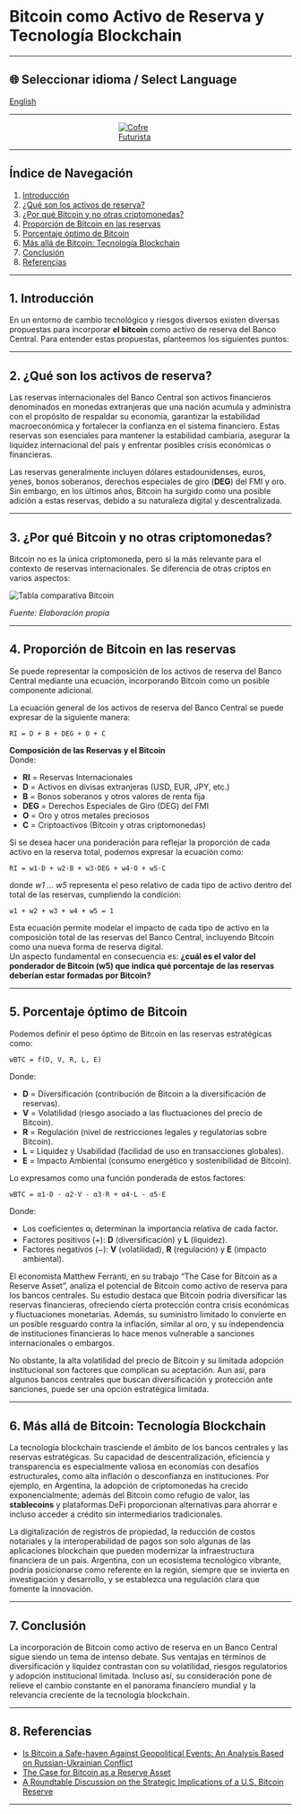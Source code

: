 
# Bitcoin como Activo de Reserva y Tecnología Blockchain

---

## 🌐 Seleccionar idioma / Select Language
  
[English]([https://economiayetica.blogspot.com/2025/02/html-bitcoin-como-activo-de-reserva-y.html])

---



<div style="display: flex; justify-content: center;">
  <!-- Enlace hacia la versión grande (usamos s1600 como ejemplo si existe) -->
  <a 
    href="https://blogger.googleusercontent.com/img/b/R29vZ2xl/AVvXsEiAmIQgzNYW7MyS_VMS9TRv1etdpfxgtorpAZIo6n1Ba-ZV7zgZmkxUB7SeyQ4T3MDAw7VoPj_CtYTQ2P4f7YcRNgk8PFyV_apCZZi9vNnjIURwsKrrUdTSej1JbEhgBW4czmE8Nu1u_H7I-0ka-JQlTiamGLsaS6IhUseLhqhu5dg-7kAV34aXRoFnt6E/s1600/20250205_1105_Futuristic%20Crypto%20Vault_simple_compose_01jkb6wn2qe219bqc61hzx6726.gif"
    target="_blank"
  >
    <!-- Imagen miniatura (s320) -->
    <img
      src="https://blogger.googleusercontent.com/img/b/R29vZ2xl/AVvXsEiAmIQgzNYW7MyS_VMS9TRv1etdpfxgtorpAZIo6n1Ba-ZV7zgZmkxUB7SeyQ4T3MDAw7VoPj_CtYTQ2P4f7YcRNgk8PFyV_apCZZi9vNnjIURwsKrrUdTSej1JbEhgBW4czmE8Nu1u_H7I-0ka-JQlTiamGLsaS6IhUseLhqhu5dg-7kAV34aXRoFnt6E/s320/20250205_1105_Futuristic%20Crypto%20Vault_simple_compose_01jkb6wn2qe219bqc61hzx6726.gif"
      alt="Cofre Futurista"
      style="max-width: 80%;"
    />
  </a>
</div>



---

## Índice de Navegación
1. [Introducción](#introduccion-es)  
2. [¿Qué son los activos de reserva?](#activos-es)  
3. [¿Por qué Bitcoin y no otras criptomonedas?](#bitcoin-es)  
4. [Proporción de Bitcoin en las reservas](#proporcion-es)  
5. [Porcentaje óptimo de Bitcoin](#porcentaje-es)  
6. [Más allá de Bitcoin: Tecnología Blockchain](#tecnologia-es)  
7. [Conclusión](#conclusion-es)  
8. [Referencias](#referencias-es)

---

## 1. Introducción <a name="introduccion-es"></a>

En un entorno de cambio tecnológico y riesgos diversos existen diversas propuestas para incorporar **el bitcoin** como activo de reserva del Banco Central. Para entender estas propuestas, planteemos los siguientes puntos:

---

## 2. ¿Qué son los activos de reserva? <a name="activos-es"></a>

Las reservas internacionales del Banco Central son activos financieros denominados en monedas extranjeras que una nación acumula y administra con el propósito de respaldar su economía, garantizar la estabilidad macroeconómica y fortalecer la confianza en el sistema financiero. Estas reservas son esenciales para mantener la estabilidad cambiaria, asegurar la liquidez internacional del país y enfrentar posibles crisis económicas o financieras.

Las reservas generalmente incluyen dólares estadounidenses, euros, yenes, bonos soberanos, derechos especiales de giro (**DEG**) del FMI y oro. Sin embargo, en los últimos años, Bitcoin ha surgido como una posible adición a estas reservas, debido a su naturaleza digital y descentralizada.

---

## 3. ¿Por qué Bitcoin y no otras criptomonedas? <a name="bitcoin-es"></a>

Bitcoin no es la única criptomoneda, pero sí la más relevante para el contexto de reservas internacionales. Se diferencia de otras criptos en varios aspectos:

![Tabla comparativa Bitcoin](https://blogger.googleusercontent.com/img/b/R29vZ2xl/AVvXsEjLDtu_AzXJbIzFgqwz-PahS36fhx9oxoWGjELxLMc9Q2XhOcGorMnIwcBaTIijWq4BUh0fmddvgqNxsztWDIgL9cAr__HeYxS7uGb1Nlb4Fo22B-_sVcbIFrbxiMjnY_JCLU7P6qi5-H3k772v4Dt7j3OuffdFWIl5sTHJ4c6b19Ek1Fy3ygvlLaw1JCA/s320/tabla%20bitcoin.png)

_Fuente: Elaboración propia_

---

## 4. Proporción de Bitcoin en las reservas <a name="proporcion-es"></a>

Se puede representar la composición de los activos de reserva del Banco Central mediante una ecuación, incorporando Bitcoin como un posible componente adicional.

La ecuación general de los activos de reserva del Banco Central se puede expresar de la siguiente manera:

```
RI = D + B + DEG + O + C
```

**Composición de las Reservas y el Bitcoin**  
Donde:
- **RI** = Reservas Internacionales  
- **D** = Activos en divisas extranjeras (USD, EUR, JPY, etc.)  
- **B** = Bonos soberanos y otros valores de renta fija  
- **DEG** = Derechos Especiales de Giro (DEG) del FMI  
- **O** = Oro y otros metales preciosos  
- **C** = Criptoactivos (Bitcoin y otras criptomonedas)

Si se desea hacer una ponderación para reflejar la proporción de cada activo en la reserva total, podemos expresar la ecuación como:

```
RI = w1·D + w2·B + w3·DEG + w4·O + w5·C
```

donde *w1 ... w5* representa el peso relativo de cada tipo de activo dentro del total de las reservas, cumpliendo la condición:

```
w1 + w2 + w3 + w4 + w5 = 1
```

Esta ecuación permite modelar el impacto de cada tipo de activo en la composición total de las reservas del Banco Central, incluyendo Bitcoin como una nueva forma de reserva digital.  
Un aspecto fundamental en consecuencia es: **¿cuál es el valor del ponderador de Bitcoin (w5) que indica qué porcentaje de las reservas deberían estar formadas por Bitcoin?**

---

## 5. Porcentaje óptimo de Bitcoin <a name="porcentaje-es"></a>

Podemos definir el peso óptimo de Bitcoin en las reservas estratégicas como:

```
wBTC = f(D, V, R, L, E)
```

Donde:  
- **D** = Diversificación (contribución de Bitcoin a la diversificación de reservas).  
- **V** = Volatilidad (riesgo asociado a las fluctuaciones del precio de Bitcoin).  
- **R** = Regulación (nivel de restricciones legales y regulatorias sobre Bitcoin).  
- **L** = Liquidez y Usabilidad (facilidad de uso en transacciones globales).  
- **E** = Impacto Ambiental (consumo energético y sostenibilidad de Bitcoin).

Lo expresamos como una función ponderada de estos factores:

```
wBTC = α1·D - α2·V - α3·R + α4·L - α5·E
```

Donde:
- Los coeficientes α<sub>i</sub> determinan la importancia relativa de cada factor.  
- Factores positivos (+): **D** (diversificación) y **L** (liquidez).  
- Factores negativos (−): **V** (volatilidad), **R** (regulación) y **E** (impacto ambiental).

El economista Matthew Ferranti, en su trabajo “The Case for Bitcoin as a Reserve Asset”, analiza el potencial de Bitcoin como activo de reserva para los bancos centrales. Su estudio destaca que Bitcoin podría diversificar las reservas financieras, ofreciendo cierta protección contra crisis económicas y fluctuaciones monetarias. Además, su suministro limitado lo convierte en un posible resguardo contra la inflación, similar al oro, y su independencia de instituciones financieras lo hace menos vulnerable a sanciones internacionales o embargos.

No obstante, la alta volatilidad del precio de Bitcoin y su limitada adopción institucional son factores que complican su aceptación. Aun así, para algunos bancos centrales que buscan diversificación y protección ante sanciones, puede ser una opción estratégica limitada.

---

## 6. Más allá de Bitcoin: Tecnología Blockchain <a name="tecnologia-es"></a>

La tecnología blockchain trasciende el ámbito de los bancos centrales y las reservas estratégicas. Su capacidad de descentralización, eficiencia y transparencia es especialmente valiosa en economías con desafíos estructurales, como alta inflación o desconfianza en instituciones. Por ejemplo, en Argentina, la adopción de criptomonedas ha crecido exponencialmente; además del Bitcoin como refugio de valor, las **stablecoins** y plataformas DeFi proporcionan alternativas para ahorrar e incluso acceder a crédito sin intermediarios tradicionales.

La digitalización de registros de propiedad, la reducción de costos notariales y la interoperabilidad de pagos son solo algunas de las aplicaciones blockchain que pueden modernizar la infraestructura financiera de un país. Argentina, con un ecosistema tecnológico vibrante, podría posicionarse como referente en la región, siempre que se invierta en investigación y desarrollo, y se establezca una regulación clara que fomente la innovación.

---

## 7. Conclusión <a name="conclusion-es"></a>

La incorporación de Bitcoin como activo de reserva en un Banco Central sigue siendo un tema de intenso debate. Sus ventajas en términos de diversificación y liquidez contrastan con su volatilidad, riesgos regulatorios y adopción institucional limitada. Incluso así, su consideración pone de relieve el cambio constante en el panorama financiero mundial y la relevancia creciente de la tecnología blockchain.

---

## 8. Referencias <a name="referencias-es"></a>

- [Is Bitcoin a Safe-haven Against Geopolitical Events: An Analysis Based on Russian-Ukrainian Conflict](https://www.researchgate.net/publication/369870223_Is_Bitcoin_a_Safe-haven_Against_Geopolitical_Events_An_Analysis_Based_on_Russian-Ukrainian_Conflict)  
- [The Case for Bitcoin as a Reserve Asset](https://bitcoinindustrybody.org.au/wp-content/uploads/2024/12/2024-10-23-Bitcoin-Policy-Institute-The-Case-for-Bitcoin-as-a-Reserve-Asset.pdf)  
- [A Roundtable Discussion on the Strategic Implications of a U.S. Bitcoin Reserve](https://papers.ssrn.com/sol3/papers.cfm?abstract_id=5067147)

---



